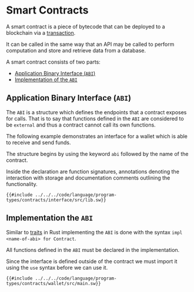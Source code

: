 # Smart Contracts

A smart contract is a piece of bytecode that can be deployed to a blockchain via a [transaction](https://github.com/FuelLabs/fuel-specs/blob/master/src/tx-format/index.md).

It can be called in the same way that an API may be called to perform computation and store and retrieve data from a database.

A smart contract consists of two parts:

<!--no toc-->
- [Application Binary Interface (`ABI`)](#application-binary-interface-abi)
- [Implementation of the `ABI`](#implementation-the-abi)

## Application Binary Interface (`ABI`)

The `ABI` is a structure which defines the endpoints that a contract exposes for calls. That is to say that functions defined in the `ABI` are considered to be `external` and thus a contract cannot call its own functions.

The following example demonstrates an interface for a wallet which is able to receive and send funds.

The structure begins by using the keyword `abi` followed by the name of the contract.

Inside the declaration are function signatures, annotations denoting the interaction with storage and documentation comments outlining the functionality.

```sway
{{#include ../../../code/language/program-types/contracts/interface/src/lib.sw}}
```

## Implementation the `ABI`

Similar to [traits](https://doc.rust-lang.org/rust-by-example/trait.html) in Rust implementing the `ABI` is done with the syntax `impl <name-of-abi> for Contract`.

All functions defined in the `ABI` must be declared in the implementation.

Since the interface is defined outside of the contract we must import it using the `use` syntax before we can use it.

```sway
{{#include ../../../code/language/program-types/contracts/wallet/src/main.sw}}
```

